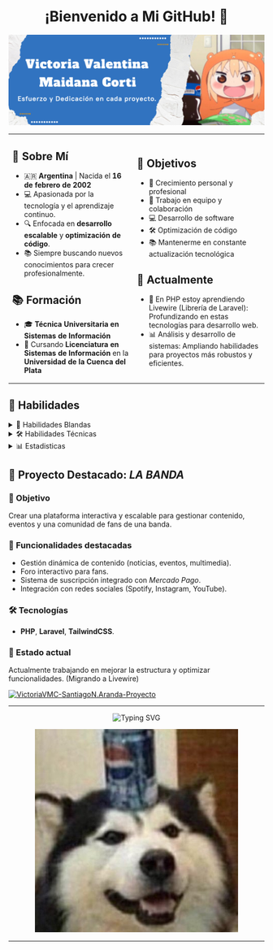 <div align="center">

  # ¡Bienvenido a Mi GitHub! 👋  

</div>

![VictoriaVMC-Banner](https://github.com/victoriavmc/victoriavmc/blob/master/banner2.png)  

<table>
  <tr>
    <td>
      <h2>🌟 Sobre Mí</h2>
      <ul>
        <li>🇦🇷 <b>Argentina</b> | Nacida el <b>16 de febrero de 2002</b></li>
        <li>💻 Apasionada por la tecnología y el aprendizaje continuo.</li>
        <li>🔍 Enfocada en <b>desarrollo escalable</b> y <b>optimización de código</b>.</li>
        <li>📚 Siempre buscando nuevos conocimientos para crecer profesionalmente.</li>
      </ul>
      <h2>📚 Formación</h2>
      <ul>
        <li>🎓 <b>Técnica Universitaria en Sistemas de Información</b></li>
        <li>📖 Cursando <b>Licenciatura en Sistemas de Información</b> en la <b>Universidad de la Cuenca del Plata</b></li>
      </ul>
    </td>
    <td>
      <h2>🎯 Objetivos</h2>
      <ul>
        <li>🌱 Crecimiento personal y profesional</li>
        <li>🤝 Trabajo en equipo y colaboración</li>
        <li>💻 Desarrollo de software</li>
        <li>🛠️ Optimización de código</li>
        <li>📚 Mantenerme en constante actualización tecnológica</li>
      </ul>
      <h2>🌱 Actualmente</h2>
      <ul>
        <li>🔎 En PHP estoy aprendiendo Livewire (Librería de Laravel): Profundizando en estas tecnologías para desarrollo web.</li>
        <li>📊 Análisis y desarrollo de sistemas: Ampliando habilidades para proyectos más robustos y eficientes.</li>
      </ul>
    </td>
  </tr>
</table>

## 💪 Habilidades  
<details>
  <summary>
    🤝 Habilidades Blandas  
  </summary>

  <br>

  - ⌚ Autogestión y gestión del tiempo  
  - 💬 Comunicación efectiva  
  - 🧐 Adaptabilidad  
  - 📒 Organización y planificación  
  - 🪁 Iniciativa  
  - 📋 Resolución de problemas  
  - 🤝 Trabajo en equipo  
</details>

<details>
  <summary> 🛠️ Habilidades Técnicas  </summary>

  <br>
    
  | *Categoría*                 | *Aplicada en*                                                                       | *Logos*                        |
  |-----------------------------|-------------------------------------------------------------------------------------|--------------------------------|
  | *Sistemas Operativos*       | Windows, Linux                                                                      |![Windows](https://img.shields.io/badge/Windows-0078D6?style=for-the-badge&logo=windows&logoColor=white) ![Linux](https://img.shields.io/badge/Linux-FCC624?style=for-the-badge&logo=linux&logoColor=black)
  | *Lenguajes de Programación* | PHP (Laravel), Python                                                               |![PHP](https://img.shields.io/badge/php-%23777BB4.svg?style=for-the-badge&logo=php&logoColor=white) ![Laravel](https://img.shields.io/badge/laravel-%23FF2D20.svg?style=for-the-badge&logo=laravel&logoColor=white) ![Python](https://img.shields.io/badge/python-3670A0?style=for-the-badge&logo=python&logoColor=ffdd54)
  | *Frontend*                  | HTML, CSS, Tkinter, TailwindCSS                                                     |![HTML5](https://img.shields.io/badge/html5-%23E34F26.svg?style=for-the-badge&logo=html5&logoColor=white) ![CSS3](https://img.shields.io/badge/css3-%231572B6.svg?style=for-the-badge&logo=css3&logoColor=white) ![Tkinter](https://img.shields.io/badge/Tkinter-Python%20GUI-blue?style=flat-square&logo=python&logoColor=white) ![TailwindCSS](https://img.shields.io/badge/tailwindcss-%2338B2AC.svg?style=for-the-badge&logo=tailwind-css&logoColor=white)
  | *Bases de Datos*            | MySQL, JSON                                                                         |![MySQL](https://img.shields.io/badge/mysql-4479A1.svg?style=for-the-badge&logo=mysql&logoColor=white) ![JSON](https://img.shields.io/badge/JSON-Data%20Exchange-orange?style=flat-square&logo=json&logoColor=white)
  | *Herramientas*              | Git & GitHub, VSCode, PyCharm, XAMPP/WAMP, MySQL Workbench, Trello, Composer           |![Git](https://img.shields.io/badge/git-%23F05033.svg?style=for-the-badge&logo=git&logoColor=white) ![GitHub](https://img.shields.io/badge/github-%23121011.svg?style=for-the-badge&logo=github&logoColor=white) ![Visual Studio Code](https://img.shields.io/badge/Visual%20Studio%20Code-0078d7.svg?style=for-the-badge&logo=visual-studio-code&logoColor=white) ![PyCharm](https://img.shields.io/badge/pycharm-143?style=for-the-badge&logo=pycharm&logoColor=black&color=black&labelColor=green) ![XAMPP](https://img.shields.io/badge/XAMPP-Localhost-orange?style=flat-square&logo=xampp&logoColor=white) ![WAMP](https://img.shields.io/badge/WAMP-Windows%20Apache-green?style=flat-square&logo=apache&logoColor=white) ![MySQL Workbench](https://img.shields.io/badge/MySQL%20Workbench-Database-blue?style=flat-square&logo=mysql&logoColor=white) ![Trello](https://img.shields.io/badge/Trello-%23026AA7.svg?style=for-the-badge&logo=Trello&logoColor=white) ![Composer](https://img.shields.io/badge/Composer-PHP-blueviolet?style=flat-square&logo=composer&logoColor=white)
  | *Metodologías*              | Scrum, Kanban                                                                       |  ![Scrum](https://img.shields.io/badge/Scrum-Agile-green?style=flat-square&logo=agile&logoColor=white) ![Kanban](https://img.shields.io/badge/Kanban-Agile-blue?style=flat-square&logo=agile&logoColor=white)

</details>

<details>
  <summary>📊 Estadisticas </summary>

  <br>
    
  ![VictoriaVMC-GitHubStats1](https://github-readme-streak-stats.herokuapp.com/?user=victoriavmc&theme=dark&locale=es)
  ![VictoriaVMC-GitHubStats2](https://github-readme-stats.vercel.app/api?username=victoriavmc&show_icons=true&locale=es&theme=dark&rank_icon=github)
  ![VictoriaVMC-Lenguajes](https://github-readme-stats.vercel.app/api/top-langs/?username=victoriavmc&layout=compact&locale=es&theme=dark)

  ---
  
  ![Typing SVG](https://readme-typing-svg.demolab.com?font=Fira+Code&pause=1000&vCenter=true&width=430&lines=%F0%9F%91%80+Sos+la+visita:)
  
  ![Count](https://profile-counter.glitch.me/{victoriavmc}/count.svg)
  
  ---
</details>

## 🚀 Proyecto Destacado: *LA BANDA*  

### 📌 Objetivo  
Crear una plataforma interactiva y escalable para gestionar contenido, eventos y una comunidad de fans de una banda.  

### 🎯 Funcionalidades destacadas  
- Gestión dinámica de contenido (noticias, eventos, multimedia).  
- Foro interactivo para fans.  
- Sistema de suscripción integrado con *Mercado Pago*.  
- Integración con redes sociales (Spotify, Instagram, YouTube).  

### 🛠️ Tecnologías  
- **PHP**, **Laravel**, **TailwindCSS**.  

### 🌱 Estado actual  
Actualmente trabajando en mejorar la estructura y optimizar funcionalidades. (Migrando a Livewire)

[![VictoriaVMC-SantiagoN.Aranda-Proyecto](https://github-readme-stats.vercel.app/api/pin/?username=victoriavmc&repo=Sitio-Web-Banda-INNER&theme=dark&show_owner=false)](https://github.com/victoriavmc/Sitio-Web-Banda-INNER)

---
  
<div align="center">
  
  ![Typing SVG](https://readme-typing-svg.demolab.com?font=Fira+Code&pause=1000&center=true&vCenter=true&width=435&lines=Gracias+por+la+visita!)

  ![VictoriaVMC-Fin](https://github.com/victoriavmc/victoriavmc/blob/master/perropepsi.jpeg)
  
</div> 

---
